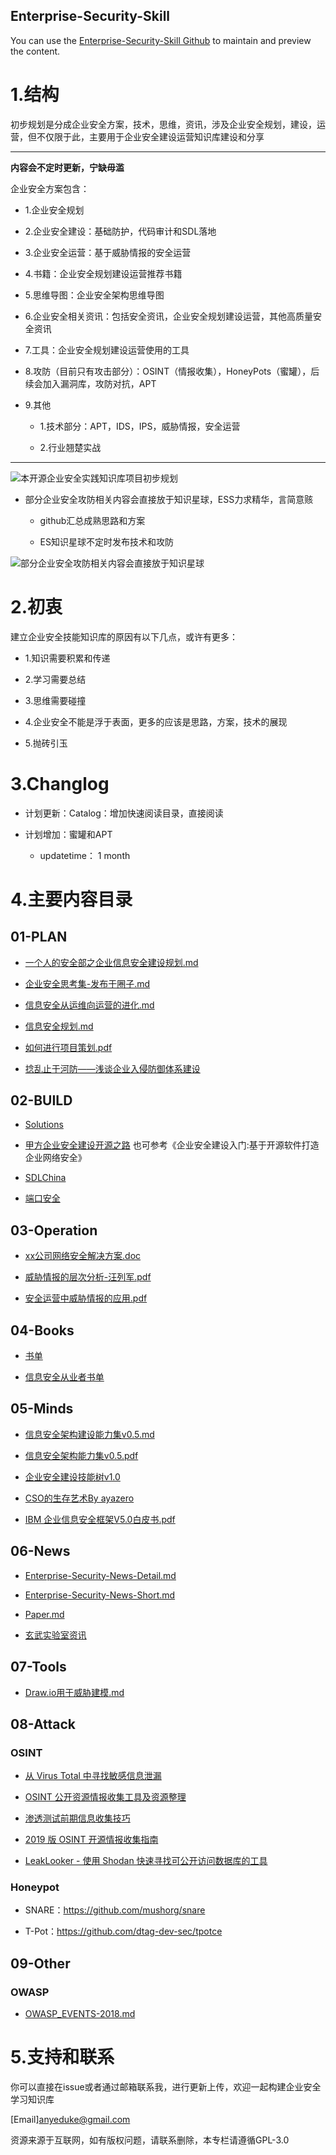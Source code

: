 ## Enterprise-Security-Skill

You can use the [Enterprise-Security-Skill Github](https://github.com/AnyeDuke/Enterprise-Security-Skill/edit/master/README.md) to maintain and preview the content.


# 1.结构

初步规划是分成企业安全方案，技术，思维，资讯，涉及企业安全规划，建设，运营，但不仅限于此，主要用于企业安全建设运营知识库建设和分享

---
**内容会不定时更新，宁缺毋滥**

企业安全方案包含：

 - 1.企业安全规划
  
 - 2.企业安全建设：基础防护，代码审计和SDL落地
  
 - 3.企业安全运营：基于威胁情报的安全运营
  
 - 4.书籍：企业安全规划建设运营推荐书籍
  
 - 5.思维导图：企业安全架构思维导图
  
 - 6.企业安全相关资讯：包括安全资讯，企业安全规划建设运营，其他高质量安全资讯
   
 - 7.工具：企业安全规划建设运营使用的工具
  
 - 8.攻防（目前只有攻击部分）：OSINT（情报收集），HoneyPots（蜜罐），后续会加入漏洞库，攻防对抗，APT
  
 - 9.其他
  
    - 1.技术部分：APT，IDS，IPS，威胁情报，安全运营
    
    - 2.行业翘楚实战
  
  

---



![本开源企业安全实践知识库项目初步规划](https://github.com/AnyeDuke/Enterprise-Security-Skill/blob/master/pic/%E4%BC%81%E4%B8%9A%E5%AE%89%E5%85%A8%E8%BF%90%E8%90%A5%E5%BB%BA%E8%AE%BE%E9%9B%86.png)


- 部分企业安全攻防相关内容会直接放于知识星球，ESS力求精华，言简意赅

  - github汇总成熟思路和方案
  
  - ES知识星球不定时发布技术和攻防

![部分企业安全攻防相关内容会直接放于知识星球](https://github.com/AnyeDuke/Enterprise-Security-Skill/blob/master/pic/ES_20190122144409.png)


# 2.初衷

建立企业安全技能知识库的原因有以下几点，或许有更多：

- 1.知识需要积累和传递

- 2.学习需要总结

- 3.思维需要碰撞

- 4.企业安全不能是浮于表面，更多的应该是思路，方案，技术的展现

- 5.抛砖引玉

# 3.Changlog

- 计划更新：Catalog：增加快速阅读目录，直接阅读

- 计划增加：蜜罐和APT

  - updatetime： 1 month


# 4.主要内容目录

## 01-PLAN

 - [一个人的安全部之企业信息安全建设规划.md](https://github.com/AnyeDuke/Enterprise-Security-Skill/blob/master/01-PLAN/%E4%B8%80%E4%B8%AA%E4%BA%BA%E7%9A%84%E5%AE%89%E5%85%A8%E9%83%A8%E4%B9%8B%E4%BC%81%E4%B8%9A%E4%BF%A1%E6%81%AF%E5%AE%89%E5%85%A8%E5%BB%BA%E8%AE%BE%E8%A7%84%E5%88%92.md)


-  [企业安全思考集-发布于圈子.md](https://github.com/AnyeDuke/Enterprise-Security-Skill/blob/master/01-PLAN/%E4%BC%81%E4%B8%9A%E5%AE%89%E5%85%A8%E6%80%9D%E8%80%83%E9%9B%86-%E5%8F%91%E5%B8%83%E4%BA%8E%E5%9C%88%E5%AD%90.md)

 - [信息安全从运维向运营的进化.md](https://github.com/AnyeDuke/Enterprise-Security-Skill/blob/master/01-PLAN/%E4%BF%A1%E6%81%AF%E5%AE%89%E5%85%A8%E4%BB%8E%E8%BF%90%E7%BB%B4%E5%90%91%E8%BF%90%E8%90%A5%E7%9A%84%E8%BF%9B%E5%8C%96.md)

-  [信息安全规划.md](https://github.com/AnyeDuke/Enterprise-Security-Skill/blob/master/01-PLAN/%E4%BF%A1%E6%81%AF%E5%AE%89%E5%85%A8%E8%A7%84%E5%88%92.md)

-  [如何进行项目策划.pdf](https://github.com/AnyeDuke/Enterprise-Security-Skill/blob/master/01-PLAN/%E5%A6%82%E4%BD%95%E8%BF%9B%E8%A1%8C%E9%A1%B9%E7%9B%AE%E7%AD%96%E5%88%92.pdf)

 - [捻乱止于河防——浅谈企业入侵防御体系建设](https://security.tencent.com/index.php/blog/msg/68)


## 02-BUILD

-  [Solutions](https://github.com/AnyeDuke/Enterprise-Security-Skill/blob/master/02-BUILD/Solutions.md)

- [甲方企业安全建设开源之路](https://github.com/bloodzer0/ossa)
也可参考《企业安全建设入门:基于开源软件打造企业网络安全》


- [SDLChina](https://github.com/SecurityPaper/SecurityPaper-web)

- [端口安全](https://github.com/AnyeDuke/Enterprise-Security-Skill/tree/master/02-BUILD/Port_Security)



## 03-Operation

-  [xx公司网络安全解决方案.doc](https://github.com/AnyeDuke/Enterprise-Security-Skill/blob/master/03-Operation/xx%E5%85%AC%E5%8F%B8%E7%BD%91%E7%BB%9C%E5%AE%89%E5%85%A8%E8%A7%A3%E5%86%B3%E6%96%B9%E6%A1%88.doc)

 - [威胁情报的层次分析-汪列军.pdf](https://github.com/AnyeDuke/Enterprise-Security-Skill/blob/master/03-Operation/01-SecurityOperation/%E5%A8%81%E8%83%81%E6%83%85%E6%8A%A5%E7%9A%84%E5%B1%82%E6%AC%A1%E5%88%86%E6%9E%90-%E6%B1%AA%E5%88%97%E5%86%9B.pdf)

-  [安全运营中威胁情报的应用.pdf](https://github.com/AnyeDuke/Enterprise-Security-Skill/blob/master/03-Operation/01-SecurityOperation/%E5%AE%89%E5%85%A8%E8%BF%90%E8%90%A5%E4%B8%AD%E5%A8%81%E8%83%81%E6%83%85%E6%8A%A5%E7%9A%84%E5%BA%94%E7%94%A8.pdf)



## 04-Books

 - [书单](https://github.com/AnyeDuke/Enterprise-Security-Skill/blob/master/04-Books/BookLists.md)
 
- [信息安全从业者书单](https://github.com/riusksk/secbook)


## 05-Minds

-  [信息安全架构建设能力集v0.5.md](https://github.com/AnyeDuke/Enterprise-Security-Skill/blob/master/05-Mind/%E4%BF%A1%E6%81%AF%E5%AE%89%E5%85%A8%E6%9E%B6%E6%9E%84%E5%BB%BA%E8%AE%BE%E8%83%BD%E5%8A%9B%E9%9B%86v0.5.md)

-  [信息安全架构能力集v0.5.pdf](https://github.com/AnyeDuke/Enterprise-Security-Skill/blob/master/05-Mind/%E4%BF%A1%E6%81%AF%E5%AE%89%E5%85%A8%E6%9E%B6%E6%9E%84%E8%83%BD%E5%8A%9B%E9%9B%86v0.5.pdf)

- [企业安全建设技能树v1.0](https://github.com/AnyeDuke/Enterprise-Security-Skill/blob/master/05-Mind/%E4%BC%81%E4%B8%9A%E5%AE%89%E5%85%A8%E5%BB%BA%E8%AE%BE%E6%8A%80%E8%83%BD%E6%A0%91v1.0%20%E5%90%8E%E7%BB%AD%E6%9B%B4%E6%96%B0%E8%AF%B7%E5%85%B3%E6%B3%A8%E5%BE%AE%E4%BF%A1%E5%85%AC%E4%BC%97%E5%8F%B7%EF%BC%9Ajungedetili%EF%BC%88%E5%90%9B%E5%93%A5%E7%9A%84%E4%BD%93%E5%8E%86%EF%BC%89.png)

- [CSO的生存艺术By ayazero](https://github.com/AnyeDuke/Enterprise-Security-Skill/blob/master/05-Mind/CSO%E7%9A%84%E7%94%9F%E5%AD%98%E8%89%BA%E6%9C%AFBy%20ayazero.md)

- [IBM 企业信息安全框架V5.0白皮书.pdf](https://github.com/AnyeDuke/Enterprise-Security-Skill/blob/master/05-Mind/IBM%20%E4%BC%81%E4%B8%9A%E4%BF%A1%E6%81%AF%E5%AE%89%E5%85%A8%E6%A1%86%E6%9E%B6V5.0%E7%99%BD%E7%9A%AE%E4%B9%A6.pdf)


## 06-News

-  [Enterprise-Security-News-Detail.md](https://github.com/AnyeDuke/Enterprise-Security-Skill/blob/master/06-News/Enterprise-Security-News-Detail.md)

-  [Enterprise-Security-News-Short.md](https://github.com/AnyeDuke/Enterprise-Security-Skill/blob/master/06-News/Enterprise-Security-News-Short.md)

-  [Paper.md](https://github.com/AnyeDuke/Enterprise-Security-Skill/blob/master/06-News/Paper.md)

-  [玄武实验室资讯](https://github.com/AnyeDuke/Enterprise-Security-Skill/blob/master/06-News/xuanwulab-securitynews.md)


## 07-Tools

-  [Draw.io用于威胁建模.md](https://github.com/AnyeDuke/Enterprise-Security-Skill/blob/master/07-Tools/Draw.io%E7%94%A8%E4%BA%8E%E5%A8%81%E8%83%81%E5%BB%BA%E6%A8%A1.md)

## 08-Attack

### OSINT

- [从 Virus Total 中寻找敏感信息泄漏](https://medium.com/@YumiSec/virus-total-the-best-way-to-disclose-your-company-secrets-92988396f36a)

- [OSINT 公开资源情报收集工具及资源整理]( https://medium.com/@micallst/osint-resources-for-2019-b15d55187c3f)

- [渗透测试前期信息收集技巧](https://bugbountytuts.files.wordpress.com/2018/02/dirty-recon.pdf)

- [2019 版 OSINT 开源情报收集指南](https://www.randhome.io/blog/2019/01/05/2019-osint-guide/)

- [LeakLooker - 使用 Shodan 快速寻找可公开访问数据库的工具](https://hackernoon.com/leaklooker-find-open-databases-in-a-second-9da4249c8472)

### Honeypot

- SNARE：https://github.com/mushorg/snare

- T-Pot：https://github.com/dtag-dev-sec/tpotce

## 09-Other

### OWASP

-  [OWASP_EVENTS-2018.md](https://github.com/AnyeDuke/Enterprise-Security-Skill/blob/master/08-Other/01-OWASP/OWASP_EVENTS-2018.md)


# 5.支持和联系

你可以直接在issue或者通过邮箱联系我，进行更新上传，欢迎一起构建企业安全学习知识库

[Email]anyeduke@gmail.com

资源来源于互联网，如有版权问题，请联系删除，本专栏请遵循GPL-3.0
